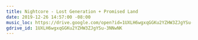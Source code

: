 ```yaml
---
title: Nightcore - Lost Generation + Promised Land
date: 2019-12-26 14:57:00 -08:00
music_loc: https://drive.google.com/open?id=1UXLH6wgxqGGKu2YZHW3ZJgYSu-3NNwNK
gdrive_id: 1UXLH6wgxqGGKu2YZHW3ZJgYSu-3NNwNK
---
```


